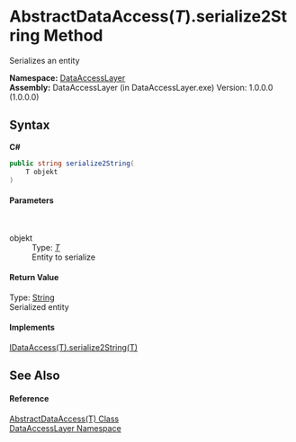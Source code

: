 # AbstractDataAccess(*T*).serialize2String Method 
 

Serializes an entity

**Namespace:**&nbsp;<a href="a7c61f8d-f057-3930-35a0-27e5c277cc0e">DataAccessLayer</a><br />**Assembly:**&nbsp;DataAccessLayer (in DataAccessLayer.exe) Version: 1.0.0.0 (1.0.0.0)

## Syntax

**C#**<br />
``` C#
public string serialize2String(
	T objekt
)
```


#### Parameters
&nbsp;<dl><dt>objekt</dt><dd>Type: <a href="eb13662c-6f71-36fa-c6a6-ddc9261c8e5f">*T*</a><br />Entity to serialize</dd></dl>

#### Return Value
Type: <a href="http://msdn2.microsoft.com/en-us/library/s1wwdcbf" target="_blank">String</a><br />Serialized entity

#### Implements
<a href="d6dd5c7a-42b8-8405-c23e-d9ea93b51c6a">IDataAccess(T).serialize2String(T)</a><br />

## See Also


#### Reference
<a href="eb13662c-6f71-36fa-c6a6-ddc9261c8e5f">AbstractDataAccess(T) Class</a><br /><a href="a7c61f8d-f057-3930-35a0-27e5c277cc0e">DataAccessLayer Namespace</a><br />